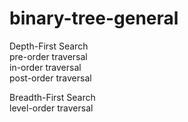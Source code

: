 # binary-tree-general



Depth-First Search\
pre-order traversal\
in-order traversal\
post-order traversal


Breadth-First Search\
level-order traversal
